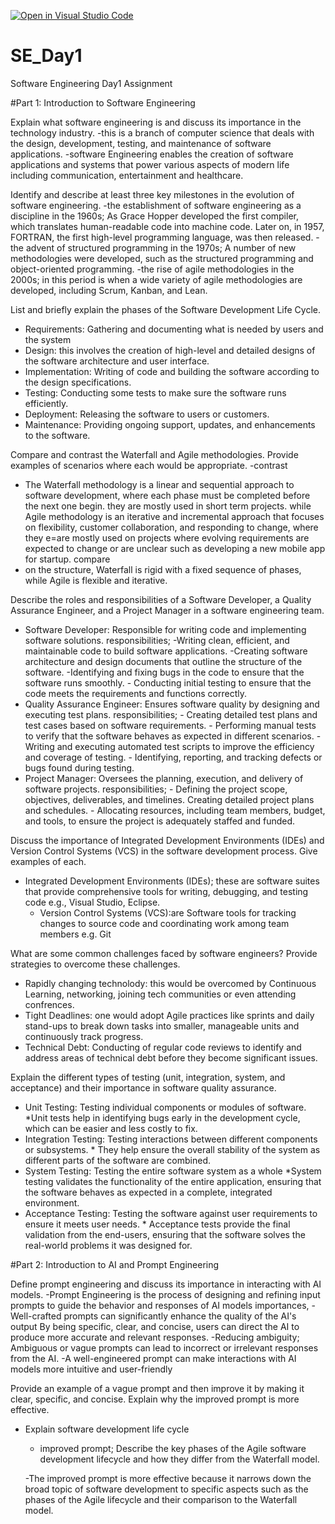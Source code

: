 [![Open in Visual Studio Code](https://classroom.github.com/assets/open-in-vscode-2e0aaae1b6195c2367325f4f02e2d04e9abb55f0b24a779b69b11b9e10269abc.svg)](https://classroom.github.com/online_ide?assignment_repo_id=15577449&assignment_repo_type=AssignmentRepo)
# SE_Day1
Software Engineering Day1 Assignment

#Part 1: Introduction to Software Engineering

Explain what software engineering is and discuss its importance in the technology industry.
-this is a branch of computer science that deals with the design, development, testing, and maintenance of software applications.
-software Engineering enables the creation of software applications and systems that power various aspects of modern life including communication,  entertainment and healthcare.


Identify and describe at least three key milestones in the evolution of software engineering.
-the establishment of software engineering as a discipline in the 1960s;  As Grace Hopper developed the first compiler, which translates human-readable code into machine code. Later on, in 1957, FORTRAN, the first high-level programming language, was then released.
-the advent of structured programming in the 1970s; A number of new methodologies were developed, such as the structured programming and object-oriented programming.
-the rise of agile methodologies in the 2000s; in this period is when a wide variety of agile methodologies are developed, including Scrum, Kanban, and Lean.


List and briefly explain the phases of the Software Development Life Cycle.
 - Requirements: Gathering and documenting what is needed by users and the system
  - Design: this involves the creation of high-level and detailed designs of the software architecture and user interface.
  - Implementation: Writing of code and building the software according to the design specifications.
  - Testing: Conducting some tests to make sure the software runs efficiently.
  - Deployment: Releasing the software to users or customers.
  - Maintenance: Providing ongoing support, updates, and enhancements to the software.

Compare and contrast the Waterfall and Agile methodologies. Provide examples of scenarios where each would be appropriate.
   -contrast
- The Waterfall methodology is a linear and sequential approach to software development, where each phase must be completed before the next one begin. they are mostly used in short term projects. while Agile methodology is an iterative and incremental approach that focuses on flexibility, customer collaboration, and responding to change, where they e=are mostly used on projects where evolving requirements are expected to change or are unclear such as developing a new mobile app for startup.
    compare
- on the structure, Waterfall is rigid with a fixed sequence of phases, while Agile is flexible and iterative.

Describe the roles and responsibilities of a Software Developer, a Quality Assurance Engineer, and a Project Manager in a software engineering team.
  - Software Developer: Responsible for writing code and implementing software solutions.
    responsibilities; -Writing clean, efficient, and maintainable code to build software applications.
                      -Creating software architecture and design documents that outline the structure of the software.
                      -Identifying and fixing bugs in the code to ensure that the software runs smoothly.
                      - Conducting initial testing to ensure that the code meets the requirements and functions correctly.
  - Quality Assurance Engineer: Ensures software quality by designing and executing test plans.
    responsibilities; - Creating detailed test plans and test cases based on software requirements.
                      - Performing manual tests to verify that the software behaves as expected in different scenarios.
                      - Writing and executing automated test scripts to improve the efficiency and coverage of testing.
                      - Identifying, reporting, and tracking defects or bugs found during testing.
  - Project Manager: Oversees the planning, execution, and delivery of software projects.
     responsibilities; - Defining the project scope, objectives, deliverables, and timelines. Creating detailed project plans and schedules.
                        - Allocating resources, including team members, budget, and tools, to ensure the project is adequately staffed and funded.


Discuss the importance of Integrated Development Environments (IDEs) and Version Control Systems (VCS) in the software development process. Give examples of each.
- Integrated Development Environments (IDEs); these are software suites that provide comprehensive tools for writing, debugging, and testing code e.g., Visual Studio, Eclipse.
  - Version Control Systems (VCS):are Software tools for tracking changes to source code and coordinating work among team members e.g. Git

What are some common challenges faced by software engineers? Provide strategies to overcome these challenges.
  - Rapidly changing technolody: this would be overcomed by Continuous Learning, networking, joining tech communities or even attending confrences.
  - Tight Deadlines: one would adopt Agile practices like sprints and daily stand-ups to break down tasks into smaller, manageable units and continuously track progress.
  - Technical Debt:  Conducting of regular code reviews to identify and address areas of technical debt before they become significant issues.

Explain the different types of testing (unit, integration, system, and acceptance) and their importance in software quality assurance.
  - Unit Testing: Testing individual components or modules of software.
            *Unit tests help in identifying bugs early in the development cycle, which can be easier and less costly to fix.
  - Integration Testing: Testing interactions between different components or subsystems.
            * They help ensure the overall stability of the system as different parts of the software are combined.
  - System Testing: Testing the entire software system as a whole
            *System testing validates the functionality of the entire application, ensuring that the software behaves as expected in a complete, integrated environment.
  - Acceptance Testing: Testing the software against user requirements to ensure it meets user needs.
            * Acceptance tests provide the final validation from the end-users, ensuring that the software solves the real-world problems it was designed for.


#Part 2: Introduction to AI and Prompt Engineering


Define prompt engineering and discuss its importance in interacting with AI models.
  -Prompt Engineering is the process of designing and refining input prompts to guide the behavior and responses of AI models
    importances,
    -Well-crafted prompts can significantly enhance the quality of the AI's output  By being specific, clear, and concise, users can direct the AI to produce more accurate and relevant responses.
    -Reducing ambiguity; Ambiguous or vague prompts can lead to incorrect or irrelevant responses from the AI. 
    -A well-engineered prompt can make interactions with AI models more intuitive and user-friendly

Provide an example of a vague prompt and then improve it by making it clear, specific, and concise. Explain why the improved prompt is more effective.
 - Explain software development life cycle
      - improved prompt;
        Describe the key phases of the Agile software development lifecycle and how they differ from the Waterfall model.

   -The improved prompt is more effective because it narrows down the broad topic of software development to specific aspects such as the phases of the Agile lifecycle and their comparison to the Waterfall model.
